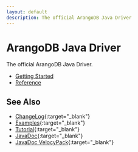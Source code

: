 ```yaml
---
layout: default
description: The official ArangoDB Java Driver
---
```


# ArangoDB Java Driver

The official ArangoDB Java Driver.

- [Getting Started](java-gettingstarted.html)
- [Reference](java-reference.html)

## See Also

- [ChangeLog](https://raw.githubusercontent.com/arangodb/arangodb-java-driver/master/ChangeLog.md){:target="_blank"}
- [Examples](https://github.com/arangodb/arangodb-java-driver/tree/master/src/test/java/com/arangodb/example){:target="_blank"}
- [Tutorial](https://www.arangodb.com/tutorials/tutorial-sync-java-driver/){:target="_blank"}
- [JavaDoc](http://arangodb.github.io/arangodb-java-driver/javadoc-4_3/index.html){:target="_blank"}
- [JavaDoc VelocyPack](http://arangodb.github.io/java-velocypack/javadoc-1_0/index.html){:target="_blank"}
